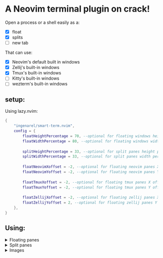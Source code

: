 # A Neovim terminal plugin on crack! <!-- {{{ -->

Open a process or a shell easily as a:

- [x] float
- [x] splits
- [ ] new tab

That can use:

- [x] Neovim's default built in windows
- [x] Zellij's built-in windows
- [x] Tmux's built-in windows
- [ ] Kitty's built-in windows
- [ ] wezterm's built-in windows
<!-- }}} -->

## setup: <!--{{{-->

Using lazy.nvim:

```lua
{
    "ingenarel/smart-term.nvim",
    config = {
        floatHeightPercentage = 70, --optional for floating windows height percentage
        floatWidthPercentage = 80, --optional for floating windows width percentage

        splitHeightPercentage = 33, --optional for split panes height percentage
        splitWidthPercentage = 33, --optional for split panes width percentage

        floatNeovimXoffset = -2, --optional for floating neovim panes X offset by chars
        floatNeovimYoffset = -2, --optional for floating neovim panes Y offset by chars

        floatTmuxXoffset = -2, --optional for floating tmux panes X offset by chars
        floatTmuxYoffset = -2, --optional for floating tmux panes Y offset by chars

        floatZellijXoffset = -2, --optional for floating zellij panes X offset by chars
        floatZellijYoffset = 2, --optional for floating zellij panes Y offset by chars
    },
}
```
<!--}}}-->

## Using:

<details>
    <summary> Floating panes  </summary> <!--{{{-->

<details>
    <summary> Open a floating terminal, depending on your environment:</summary> <!--{{{-->

```lua
require("smart-term").openFloaTerm{
    "btop", -- optional command, if not specified, opens the current $SHELL instead
    -- command = "btop", -- you can also use command="command", instead of using the first item as a command
    closeOnExit = true, -- if true, close the pane when the command exists,
    heightPercentage = 70, --optional height percentage
    widthPercentage = 70, --optional width percentage
    xOffset = -2, --optional for floating panes X offset by chars
    yOffset = -2, --optional for floating panes Y offset by chars
    stopVim = false, --optional if you want to stop nvim when the pane is running (works only for tmux and zellij)
}
```

This function, in turn, calls either `openNeovimFloaTerm()` or `openTmuxFloaTerm()` or `openZellijFloaTerm()` function

</details> <!--}}}-->

<details>
    <summary> Open a floating terminal, using Neovim's built-in terminal:</summary> <!--{{{-->

```lua
require("smart-term").openNeovimFloaTerm {
    "btop", -- optional command, if not specified, opens the current $SHELL instead
    -- command = "btop", -- you can also use command="command", instead of using the first item as a command
    closeOnExit = true, -- if true, close the pane when the command exists, default is true
    heightPercentage = 70, --optional height percentage, default is 70
    widthPercentage = 80, --optional width percentage, default is 80
    xOffset = -2, --optional for floating neovim panes X offset by chars, default is -2
    yOffset = -2, --optional for floating neovim panes Y offset by chars, default is -2
}
```

</details> <!--}}}-->

<details>
    <summary> Open a floating terminal, using tmux's display-popup</summary> <!--{{{-->

```lua
require("smart-term").openTmuxFloaTerm{
    "btop", -- optional command, if not specified, opens the current $SHELL instead
    -- command = "btop", -- you can also use command="command", instead of using the first item as a command
    closeOnExit = true, -- if true, close the pane when the command exists,
    heightPercentage = 70, --optional height percentage, default is 70
    widthPercentage = 80, --optional width percentage, default is 80
    xOffset = -2, --optional for floating tmux panes X offset by chars, default is -2
    yOffset = -2, --optional for floating tmux panes Y offset by chars, default is -2
    stopVim = false, --optional if you want to stop nvim when the pane is running
}
```

</details> <!--}}}-->

<details>
    <summary> Open a floating terminal, using zellij's --floating feature </summary> <!--{{{-->

```lua
require("smart-term").openZellijFloaTerm{
    "btop", -- optional command, if not specified, opens the current $SHELL instead
    -- command = "btop", -- you can also use command="command", instead of using the first item as a command
    closeOnExit = true, -- if true, close the pane when the command exists,
    heightPercentage = 70, --optional height percentage, default is 70
    widthPercentage = 80, --optional width percentage, default is 80
    xOffset = -2, --optional for floating zelij panes X offset by chars, default is -2
    yOffset = 2, --optional for floating zelij panes Y offset by chars, default is -2
    stopVim = false, --optional if you want to stop nvim when the pane is running
}
```

</details> <!--}}}-->

</details> <!--}}}-->

<details>
    <summary> Split panes </summary>

<details>
    <summary> Open a split terminal, depending on your environment </summary> <!--{{{-->

```lua
require("smart-term").openSpliTerm {
    "btop", -- optional command, if not specified, opens the current $SHELL instead
    -- command = "btop", -- you can also use command="command", instead of using the first item as a command
    side = "left", --optional, default is below
    -- accepts these values:
        -- left, h
        -- right, l
        -- above, up, k
        -- below, down, j
    closeOnExit = true, -- if true, close the pane when the command exists,
    stopVim = false, --optional if you want to stop nvim when the pane is running (only works in tmux and zellij)
    sizePercent = 30, -- optional, specify a size percentage (only works in neovim and tmux)
}
```

This function, in turn, calls either `openNeovimFloaTerm()` or `openTmuxFloaTerm()` or `openZellijFloaTerm()` function

</details> <!--}}}-->

<details>
    <summary> Open a split terminal, using Neovim's built-in terminal </summary> <!--{{{-->

```lua
require("smart-term").openNeovimSpliTerm {
    "btop", -- optional command, if not specified, opens the current $SHELL instead
    -- command = "btop", -- you can also use command="command", instead of using the first item as a command
    side = "left", --optional, default is below
    -- accepts these values:
        -- left, h
        -- right, l
        -- above, up, k
        -- below, down, j
    closeOnExit = true, -- if true, close the pane when the command exists,
    sizePercent = 30, -- optional, specify a size percentage
}
```
</details> <!--}}}-->

<details>
    <summary> Open a split terminal, using tmux's display-popup feature </summary> <!--{{{-->

```lua
require("smart-term").openTmuxSpliTerm {
    "btop", -- optional command, if not specified, opens the current $SHELL instead
    -- command = "btop", -- you can also use command="command", instead of using the first item as a command
    side = "left", --optional, default is below
    -- accepts these values:
        -- left, h
        -- right, l
        -- above, up, k
        -- below, down, j
    closeOnExit = true, -- if true, close the pane when the command exists,
    sizePercent = 30, -- optional, specify a size percentage
    stopVim = false, --optional if you want to stop nvim when the pane is running
}
```
</details> <!--}}}-->

<details>
    <summary> Open a split terminal, using zellij's --floating feature </summary> <!--{{{-->

```lua
require("smart-term").openZellijSpliTerm {
    "btop", -- optional command, if not specified, opens the current $SHELL instead
    -- command = "btop", -- you can also use command="command", instead of using the first item as a command
    side = "left", --optional, default is below
    -- accepts these values:
        -- left, h
        -- right, l
        -- above, up, k
        -- below, down, j
    closeOnExit = true, -- if true, close the pane when the command exists,
    stopVim = false, --optional if you want to stop nvim when the pane is running
}
```
</details> <!--}}}-->

</details>

<details>
    <summary> Images </summary> <!--{{{-->

<details>
    <summary>Automatically use tmux's display-popup feature</summary>

![tmux](pictures/tmux.png)

</details>

<details>
    <summary>Automatically use Zellij's --floating feature</summary>

![zellij](pictures/zellij.png)

</details>

<details>
    <summary>Automatically use Neovim's built-in floating windows</summary>

![nvim](pictures/nvim.png)

</details>

</details> <!--}}}-->

<!-- vim: set textwidth=78: -->
